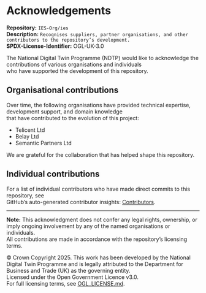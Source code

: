 # Acknowledgements  

**Repository:** `IES-Org/ies`  
**Description:** `Recognises suppliers, partner organisations, and other contributors to the repository’s development.`  
**SPDX-License-Identifier:** OGL-UK-3.0

The National Digital Twin Programme (NDTP) would like to acknowledge the contributions of various organisations and individuals  
who have supported the development of this repository.  

## Organisational contributions  

Over time, the following organisations have provided technical expertise, development support, and domain knowledge  
that have contributed to the evolution of this project:  

- Telicent Ltd
- Belay Ltd
- Semantic Partners Ltd

We are grateful for the collaboration that has helped shape this repository.  

## Individual contributions  

For a list of individual contributors who have made direct commits to this repository, see  
GitHub’s auto-generated contributor insights: [Contributors](https://github.com/IES-Org/ies/graphs/contributors).  

---  

**Note:** This acknowledgment does not confer any legal rights, ownership, or imply ongoing involvement by any of the named organisations or individuals.  
All contributions are made in accordance with the repository’s licensing terms.  

© Crown Copyright 2025. This work has been developed by the National Digital Twin Programme and is legally attributed to the Department for Business and Trade (UK) as the governing entity.  
Licensed under the Open Government Licence v3.0.  
For full licensing terms, see [OGL_LICENSE.md](OGL_LICENSE.md).  